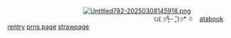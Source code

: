 

⠀⠀ ⠀⠀ ⠀⠀ ⠀⠀ ⠀⠀ ⠀⠀ ⠀ ⠀[![Untitled782-20250308145918.png](https://i.postimg.cc/jSNM8S9m/Untitled782-20250308145918.png)](https://postimg.cc/w1q5Mg9Q)
⠀⠀ ⠀ ⠀⠀ ⠀⠀ ⠀⠀ ⠀⠀ ⠀⠀ ⠀⠀ ⠀⠀ ⠀⠀ ⠀⠀ ⠀⠀⠀ ⠀⠀⠀ ⠀⠀ ⠀⠀ ⠀⠀⠀⠀ଘ( ੭⁰̷̴͈ ᵕ ˘͈)੭* ✩ ⠀[atabook](https://champion.atabook.org/) [rentry](https://rentry.co/twotme) [prns page](https://en.pronouns.page/@velvian) [strawpage](https://doublefedora.straw.page/)
